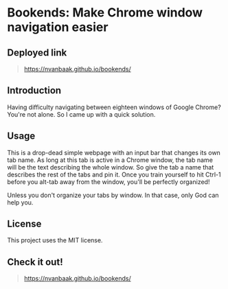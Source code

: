 # Bookends: Make Chrome window navigation easier

## Deployed link

> https://nvanbaak.github.io/bookends/

## Introduction

Having difficulty navigating between eighteen windows of Google Chrome?  You're not alone.  So I came up with a quick solution.

## Usage

This is a drop-dead simple webpage with an input bar that changes its own tab name.  As long at this tab is active in a Chrome window, the tab name will be the text describing the whole window.  So give the tab a name that describes the rest of the tabs and pin it.  Once you train yourself to hit Ctrl-1 before you alt-tab away from the window, you'll be perfectly organized!

Unless you don't organize your tabs by window.  In that case, only God can help you.

## License

This project uses the MIT license.

## Check it out!

> https://nvanbaak.github.io/bookends/

